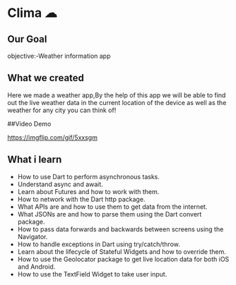 # Clima ☁

## Our Goal

objective:-Weather information app


## What we created

Here we made a weather app,By the help of this app we will be able to find out the live weather data in the current location of the device as well as the weather for any city you can think of!

##Video Demo

https://imgflip.com/gif/5xxsgm


## What i learn

- How to use Dart to perform asynchronous tasks.
- Understand async and await.
- Learn about Futures and how to work with them.
- How to network with the Dart http package.
- What APIs are and how to use them to get data from the internet.
- What JSONs are and how to parse them using the Dart convert package.
- How to pass data forwards and backwards between screens using the Navigator.
- How to handle exceptions in Dart using try/catch/throw.
- Learn about the lifecycle of Stateful Widgets and how to override them.
- How to use the Geolocator package to get live location data for both iOS and Android.
- How to use the TextField Widget to take user input.





